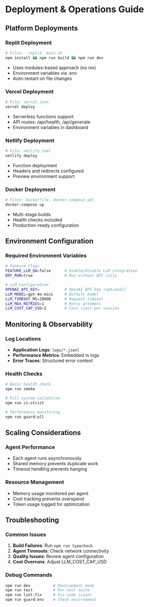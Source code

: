 # Deployment & Operations Guide

## Platform Deployments

### Replit Deployment

```bash
# Files: .replit, main.sh
npm install && npm run build && npm run dev
```

- Uses modules-based approach (no nix)
- Environment variables via .env
- Auto-restart on file changes

### Vercel Deployment

```bash
# File: vercel.json
vercel deploy
```

- Serverless functions support
- API routes: /api/health, /api/generate
- Environment variables in dashboard

### Netlify Deployment

```bash
# File: netlify.toml
netlify deploy
```

- Function deployment
- Headers and redirects configured
- Preview environment support

### Docker Deployment

```bash
# Files: Dockerfile, docker-compose.yml
docker-compose up
```

- Multi-stage builds
- Health checks included
- Production-ready configuration

## Environment Configuration

### Required Environment Variables

```bash
# Feature Flags
FEATURE_LLM_QA=false      # Enable/disable LLM integration
DRY_RUN=true              # Run without API calls

# LLM Configuration
OPENAI_API_KEY=           # OpenAI API key (optional)
LLM_MODEL=gpt-4o-mini     # Default model
LLM_TIMEOUT_MS=20000      # Request timeout
LLM_MAX_RETRIES=1         # Retry attempts
LLM_COST_CAP_USD=2        # Cost limit per session
```

## Monitoring & Observability

### Log Locations

- **Application Logs**: `logs/*.jsonl`
- **Performance Metrics**: Embedded in logs
- **Error Traces**: Structured error context

### Health Checks

```bash
# Basic health check
npm run smoke

# Full system validation
npm run ci:strict

# Performance monitoring
npm run guard:all
```

## Scaling Considerations

### Agent Performance

- Each agent runs asynchronously
- Shared memory prevents duplicate work
- Timeout handling prevents hanging

### Resource Management

- Memory usage monitored per agent
- Cost tracking prevents overspend
- Token usage logged for optimization

## Troubleshooting

### Common Issues

1. **Build Failures**: Run `npm run typecheck`
2. **Agent Timeouts**: Check network connectivity
3. **Quality Issues**: Review agent configuration
4. **Cost Overruns**: Adjust LLM_COST_CAP_USD

### Debug Commands

```bash
npm run dev          # Development mode
npm run test         # Run test suite
npm run lint:fix     # Fix code issues
npm run guard:env    # Check environment
```
